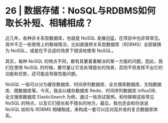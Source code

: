 # 26 | 数据存储：NoSQL与RDBMS如何取长补短、相辅相成？

近几年，各种非关系型数据库，也就是 NoSQL 发展迅猛，在项目中也非常常见。其中不乏一些使用上的极端情况，比如直接把关系型数据库（RDBMS）全部替换为 NoSQL，或是在不合适的场景下错误地使用 NoSQL。

其实，每种 NoSQL 的特点不同，都有其要着重解决的某一方面的问题。因此，我们在使用 NoSQL 的时候，要尽量让它去处理擅长的场景，否则不但发挥不出它的功能和优势，还可能会导致性能问题。

NoSQL 一般可以分为缓存数据库、时间序列数据库、全文搜索数据库、文档数据库、图数据库等。今天，我会以缓存数据库 Redis、时间序列数据库 InfluxDB、全文搜索数据库 ElasticSearch 为例，通过一些测试案例，和你聊聊这些常见 NoSQL 的特点，以及它们擅长和不擅长的地方。最后，我也还会和你说说 NoSQL 如何与 RDBMS 相辅相成，来构成一套可以应对高并发的复合数据库体系。